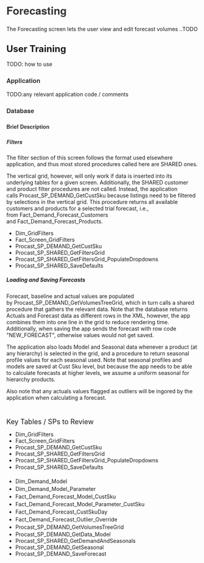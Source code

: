 <h1 style="font-family: 'Helvetica Neue', Helvetica, Arial, sans-serif; color: #333333;"><span style="line-height: 1.42857;">Forecasting</span></h1>
<p><span style="line-height: 1.42857;">The Forecasting screen lets the user view and edit forecast volumes ..TODO</span></p>
<h2><span style="line-height: 1.42857;"></span><span style="line-height: 1.1; font-size: 24px;">User Training</span></h2>
<p>TODO: how to use</p>
<h3 style="font-family: 'Helvetica Neue', Helvetica, Arial, sans-serif; color: #333333;">Application</h3>
<p>TODO:any relevant application code / comments</p>
<h3 style="font-family: 'Helvetica Neue', Helvetica, Arial, sans-serif; color: #333333;">Database</h3>
<h4 style="font-family: 'Helvetica Neue', Helvetica, Arial, sans-serif; color: #333333;">Brief Description</h4>
<h5 style="font-family: 'Helvetica Neue', Helvetica, Arial, sans-serif; color: #333333;"><strong>Filters</strong></h5>
<p>The filter section of this screen follows the format used elsewhere application, and thus most stored procedures called here are SHARED ones.</p>
<p>The vertical grid, however, will only work if data is inserted into its underlying tables for a given screen. Additionally, the SHARED customer and product filter procedures are not called. Instead, the application calls&nbsp;Procast_SP_DEMAND_GetCustSku because listings need to be filtered by selections in the vertical grid. This procedure returns all available customers and products for a selected trial forecast, i.e., from&nbsp;Fact_Demand_Forecast_Customers and&nbsp;Fact_Demand_Forecast_Products.</p>
<ul>
    <li>Dim_GridFilters</li>
    <li>Fact_Screen_GridFilters</li>
    <li>Procast_SP_DEMAND_GetCustSku</li>
    <li>Procast_SP_SHARED_GetFiltersGrid</li>
    <li>Procast_SP_SHARED_GetFiltersGrid_PopulateDropdowns</li>
    <li>Procast_SP_SHARED_SaveDefaults</li>
</ul>
<h5><span style="line-height: 1.42857;"><strong>Loading and Saving Forecasts</strong></span></h5>
<p>Forecast, baseline and actual values are populated by&nbsp;Procast_SP_DEMAND_GetVolumesTreeGrid, which in turn calls a shared procedure that gathers the relevant data. Note that the database returns Actuals and Forecast data as different rows in the XML, however, the app combines them into one line in the grid to reduce rendering time. Additionally, when saving the app sends the forecast with row code "NEW_FORECAST", otherwise values would not get saved.</p>
<p>The application also loads Model and Seasonal data whenever a product (at any hierarchy) is selected in the grid, and a procedure to return seasonal profile values for each seasonal used. Note that seasonal profiles and models are saved at Cust Sku level, but because the app needs to be able to calculate forecasts at higher levels, we assume a uniform seasonal for hierarchy products.</p>
<p>Also note that any actuals values flagged as outliers will be ingored by the application when calculating a forecast.</p>
<p>&nbsp;</p>
<p><span style="line-height: 1.1; font-size: 18px;">Key Tables / SPs to Review</span></p>
<ul>
    <li>Dim_GridFilters</li>
    <li>Fact_Screen_GridFilters</li>
    <li>Procast_SP_DEMAND_GetCustSku</li>
    <li>Procast_SP_SHARED_GetFiltersGrid</li>
    <li>Procast_SP_SHARED_GetFiltersGrid_PopulateDropdowns</li>
    <li><span style="line-height: 1.42857;">Procast_SP_SHARED_SaveDefaults</span><br />
    <br />
    </li>
    <li><span style="line-height: 1.42857;">Dim_Demand_Model</span></li>
    <li><span style="line-height: 1.42857;">Dim_Demand_Model_Parameter</span></li>
    <li><span style="line-height: 1.42857;">Fact_Demand_Forecast_Model_CustSku</span></li>
    <li><span style="line-height: 1.42857;">Fact_Demand_Forecast_Model_Parameter_CustSku</span></li>
    <li><span style="line-height: 1.42857;">Fact_Demand_Forecast_CustSkuDay</span></li>
    <li><span style="line-height: 1.42857;">Fact_Demand_Forecast_Outlier_Override</span></li>
    <li><span style="line-height: 1.42857;">Procast_SP_DEMAND_GetVolumesTreeGrid</span></li>
    <li>Procast_SP_DEMAND_GetData_Model</li>
    <li>Procast_SP_SHARED_GetDemandAndSeasonals</li>
    <li>Procast_SP_DEMAND_GetSeasonal</li>
    <li>Procast_SP_DEMAND_SaveForecast</li>
</ul>
<p><span style="line-height: 1.42857;"></span></p>